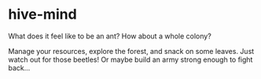 # hive-mind
What does it feel like to be an ant? How about a whole colony?

Manage your resources, explore the forest, and snack on some leaves. Just watch out for those beetles! Or maybe build an army strong enough to fight back...